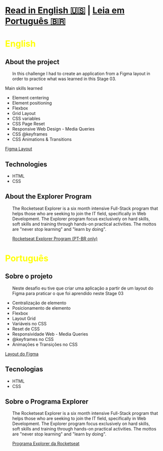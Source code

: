 <h1><a href="#eng">Read in English 🇺🇸</a> | <a href="#pt-br">Leia em Português 🇧🇷</a></h1>

<h1 id="eng" style="color: yellow">English</h1>

<h2 id="about">About the project</h2>

<ul>
  <p>In this challenge I had to create an application from a Figma layout in order to practice what was learned in this Stage 03.</p>  
</ul>
<p>Main skills learned</p>
<ul>
  <li>Element centering</li>
  <li>Element positioning</li>
  <li>Flexbox</li>
  <li>Grid Layout</li>
  <li>CSS variables</li>
  <li>CSS Page Reset</li>
  <li>Responsive Web Design - Media Queries</li>
  <li>CSS @keyframes</li>
  <li>CSS Animations & Transitions</li>
</ul>

<a href="https://efficient-sloth-d85.notion.site/Grid-com-anima-es-5ea8b6051189446ebcda9914f7ac4dc9" target="_blank">Figma Layout</a>

<h2 id="tech">Technologies</h2>

<ul>
  <li>HTML</li>
  <li>CSS</li>
</ul>

<h2 id="explorer-program">About the Explorer Program</h2>
<ul>
  <p>The Rocketseat Explorer is a six month intensive Full-Stack program that helps those who are seeking to join the IT field, specifically in Web Development. The Explorer program focus exclusively on hard skills, soft skills and training through hands-on practical activities. The mottos are "never stop learning" and "learn by doing".</p>  
  <a href="https://www.rocketseat.com.br/explorer" target="_blank">Rocketseat Explorer Program (PT-BR only)</a>
</ul>

<h1 id="pt-br" style="color: yellow">Português</h1>

<h2 id="about-pt">Sobre o projeto</h2>

<ul>
  <p>Neste desafio eu tive que criar uma aplicação a partir de um layout do Figma para praticar o que foi aprendido neste Stage 03</p>  
</ul>
<ul>
  <li>Centralização de elemento</li>
  <li>Posicionamento de elemento</li>
  <li>Flexbox</li>
  <li>Layout Grid</li>
  <li>Variáveis no CSS</li>
  <li>Reset de CSS</li>
  <li>Responsividade Web - Media Queries</li>
  <li>@keyframes no CSS</li>
  <li>Animações e Transições no CSS</li>
</ul>
<a href="https://efficient-sloth-d85.notion.site/Grid-com-anima-es-5ea8b6051189446ebcda9914f7ac4dc9" target="_blank">Layout do Figma</a>

<h2 id="tech-pt">Tecnologias</h2>

<ul>
  <li>HTML</li>
  <li>CSS</li>
</ul>

<h2 id="explorer-program-pt">Sobre o Programa Explorer</h2>
<ul>
  <p>The Rocketseat Explorer is a six month intensive Full-Stack program that helps those who are seeking to join the IT field, specifically in Web Development. The Explorer program focus exclusively on hard skills, soft skills and training through hands-on practical activities. The mottos are "never stop learning" and "learn by doing".</p>
  <a href="https://www.rocketseat.com.br/explorer" target="_blank">Programa Explorer da Rocketseat</a>
</ul>
